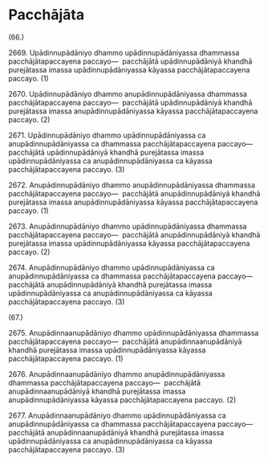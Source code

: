 # Pacchājāta

(66.)

2669\. Upādinnupādāniyo dhammo upādinnupādāniyassa dhammassa pacchājātapaccayena paccayo—  pacchājātā upādinnupādāniyā khandhā purejātassa imassa upādinnupādāniyassa kāyassa pacchājātapaccayena paccayo. (1)

2670\. Upādinnupādāniyo dhammo anupādinnupādāniyassa dhammassa pacchājātapaccayena paccayo—  pacchājātā upādinnupādāniyā khandhā purejātassa imassa anupādinnupādāniyassa kāyassa pacchājātapaccayena paccayo. (2)

2671\. Upādinnupādāniyo dhammo upādinnupādāniyassa ca anupādinnupādāniyassa ca dhammassa pacchājātapaccayena paccayo—  pacchājātā upādinnupādāniyā khandhā purejātassa imassa upādinnupādāniyassa ca anupādinnupādāniyassa ca kāyassa pacchājātapaccayena paccayo. (3)

2672\. Anupādinnupādāniyo dhammo anupādinnupādāniyassa dhammassa pacchājātapaccayena paccayo—  pacchājātā anupādinnupādāniyā khandhā purejātassa imassa anupādinnupādāniyassa kāyassa pacchājātapaccayena paccayo. (1)

2673\. Anupādinnupādāniyo dhammo upādinnupādāniyassa dhammassa pacchājātapaccayena paccayo—  pacchājātā anupādinnupādāniyā khandhā purejātassa imassa upādinnupādāniyassa kāyassa pacchājātapaccayena paccayo. (2)

2674\. Anupādinnupādāniyo dhammo upādinnupādāniyassa ca anupādinnupādāniyassa ca dhammassa pacchājātapaccayena paccayo—  pacchājātā anupādinnupādāniyā khandhā purejātassa imassa upādinnupādāniyassa ca anupādinnupādāniyassa ca kāyassa pacchājātapaccayena paccayo. (3)

(67.)

2675\. Anupādinnaanupādāniyo dhammo upādinnupādāniyassa dhammassa pacchājātapaccayena paccayo—  pacchājātā anupādinnaanupādāniyā khandhā purejātassa imassa upādinnupādāniyassa kāyassa pacchājātapaccayena paccayo. (1)

2676\. Anupādinnaanupādāniyo dhammo anupādinnupādāniyassa dhammassa pacchājātapaccayena paccayo—  pacchājātā anupādinnaanupādāniyā khandhā purejātassa imassa anupādinnupādāniyassa kāyassa pacchājātapaccayena paccayo. (2)

2677\. Anupādinnaanupādāniyo dhammo upādinnupādāniyassa ca anupādinnupādāniyassa ca dhammassa pacchājātapaccayena paccayo—  pacchājātā anupādinnaanupādāniyā khandhā purejātassa imassa upādinnupādāniyassa ca anupādinnupādāniyassa ca kāyassa pacchājātapaccayena paccayo. (3)
